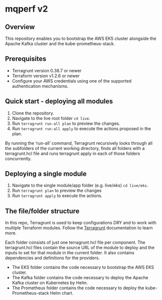 # mqperf v2
## Overview
This repository enables you to bootstrap the AWS EKS cluster alongside the Apache Kafka cluster and the kube-prometheus-stack. 

## Prerequisites
- Terragrunt version 0.38.7 or newer
- Terraform version v1.2.6 or newer
- Configure your AWS credentials using one of the supported authentication mechanisms.

## Quick start - deploying all modules

1. Clone the repository.
2. Navigate to the live root folder `cd live`.
3. Run `terragrunt run-all plan` to preview the changes.
4. Run `terragrunt run-all apply` to execute the actions proposed in the plan.

By running the ‘run-all’ command, Terragrunt recursively looks through all the subfolders of the current working directory, finds all folders with a terragrunt.hcl file and runs terragrunt apply in each of those folders concurrently.

## Deploying a single module
1. Navigate to the single module/app folder (e.g. live/eks) `cd live/eks`.
2. Run `terragrunt plan` to preview the changes
3. Run `terragrunt apply` to execute the actions.

## The file/folder structure
In this repo, Terragrunt is used to keep configurations DRY and to work with multiple Terraform modules. Follow the [Terragrunt](https://terragrunt.gruntwork.io/docs/) documentation to learn more.

Each folder consists of just one terragrunt.hcl file per component. The terragrunt.hcl files contain the source URL of the module to deploy and the inputs to set for that module in the current folder. It also contains dependencies and definitions for the providers.

- The EKS folder contains the code necessary to bootstrap the AWS EKS cluster.
- The Kafka folder contains the code necessary to deploy the Apache Kafka cluster on Kubernetes by Helm.
- The Prometheus folder contains the code necessary to deploy the kube-Prometheus-stack Helm chart. 
